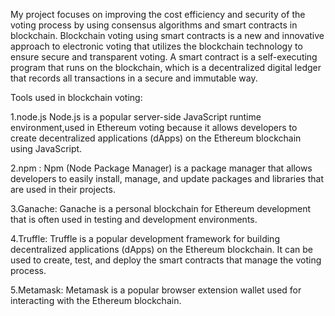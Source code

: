 My project focuses on improving the cost efficiency and security of the voting process by using consensus algorithms and smart contracts in blockchain.
Blockchain voting using smart contracts is a new and innovative approach to electronic voting that utilizes the blockchain technology to ensure secure and transparent voting. A smart contract is a self-executing program that runs on the blockchain, which is a decentralized digital ledger that records all transactions in a secure and immutable way.




Tools used in blockchain voting:

1.node.js
Node.js is a popular server-side JavaScript runtime environment,used in Ethereum voting because it allows developers to create decentralized applications (dApps) on the Ethereum blockchain using JavaScript.


2.npm :
Npm (Node Package Manager) is a package manager that allows developers to easily install, manage, and update packages and libraries that are used in their projects.


3.Ganache:
Ganache is a personal blockchain for Ethereum development that is often used in testing and development environments.


4.Truffle:
Truffle is a popular development framework for building decentralized applications (dApps) on the Ethereum blockchain. It can be used to create, test, and deploy the smart contracts that manage the voting process.  


5.Metamask:
Metamask is a popular browser extension wallet used for interacting with the Ethereum blockchain.


   

